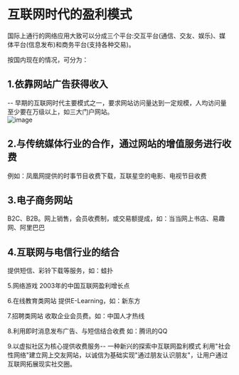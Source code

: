 # 互联网时代的盈利模式
国际上通行的网络应用大致可以分成三个平台:交互平台(通信、交友、娱乐)、媒体平台(信息发布)和商务平台(支持各种交易)。  
 
按国内现在的情况，可分为：
## 1.依靠网站广告获得收入 
-- 早期的互联网时代主要模式之一，要求网站访问量达到一定规模，人均访问量至少要在万级以上，如三大门户网站。  
 ![image](http://image.so.com/v?src=360pic_normal&z=1&i=0&cmg=f4bb40bc1634b69bd937b0ac3b7f6a4d&q=%E5%B9%BF%E5%91%8A&correct=%E5%B9%BF%E5%91%8A&cmsid=0ffae9576933cf708e8334a4e056c85d&cmran=0&cmras=6&cn=0&gn=0&kn=50#multiple=0&gsrc=51&dataindex=23&id=e304058b0dceecac3627c687708aac67&currsn=0&jdx=23&fsn=110&adsimgsn=0)
## 2.与传统媒体行业的合作，通过网站的增值服务进行收费
例如：凤凰网提供的时事节目收费下载，互联星空的电影、电视节目收费  
 
## 3.电子商务网站
B2C、B2B。网上销售，会员收费制，或交易额提成，如：当当网上书店、易趣网、阿里巴巴  
 
## 4.互联网与电信行业的结合
提供短信、彩铃下载等服务，如：蛙扑  
 
5.网络游戏
2003年的中国互联网盈利增长点  
 
6.在线教育类网站
提供E-Learning，如：新东方  
 
7.招聘类网站
收取企业会员费。如：中国人才热线  
 
8.利用即时消息发布广告、与短信结合收费
如：腾讯的QQ  
 
9.以虚拟社区为核心提供收费服务-- 一种新兴的探索中互联网盈利模式 
利用"社会性网络"建立网上交友网站，以诚信为基础实现"通过朋友认识朋友"，让用户通过互联网拓展现实社交圈。
 
